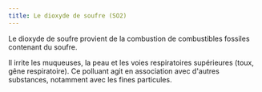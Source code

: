 ```yaml
---
title: Le dioxyde de soufre (SO2)
---
```


Le dioxyde de soufre provient de la combustion de combustibles fossiles contenant du soufre.

Il irrite les muqueuses, la peau et les voies respiratoires supérieures (toux, gêne respiratoire). Ce polluant agit en association avec d'autres substances, notamment avec les fines particules.
